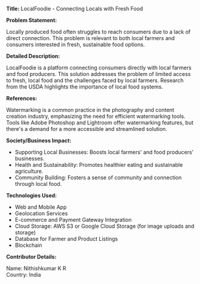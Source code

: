 **Title:** LocalFoodie - Connecting Locals with Fresh Food

**Problem Statement:**

Locally produced food often struggles to reach consumers due to a lack of direct connection. This problem is relevant to both local farmers and consumers interested in fresh, sustainable food options.

**Detailed Description:**

LocalFoodie is a platform connecting consumers directly with local farmers and food producers. This solution addresses the problem of limited access to fresh, local food and the challenges faced by local farmers. Research from the USDA highlights the importance of local food systems.

**References:**

Watermarking is a common practice in the photography and content creation industry, emphasizing the need for efficient watermarking tools.
Tools like Adobe Photoshop and Lightroom offer watermarking features, but there's a demand for a more accessible and streamlined solution.

**Society/Business Impact:**

- Supporting Local Businesses: Boosts local farmers' and food producers' businesses.
- Health and Sustainability: Promotes healthier eating and sustainable agriculture.
- Community Building: Fosters a sense of community and connection through local food.

**Technologies Used:**

- Web and Mobile App
- Geolocation Services
- E-commerce and Payment Gateway Integration
- Cloud Storage: AWS S3 or Google Cloud Storage (for image uploads and storage)
- Database for Farmer and Product Listings
- Blockchain

**Contributor Details:**

Name: Nithishkumar K R<br>
Country: India
